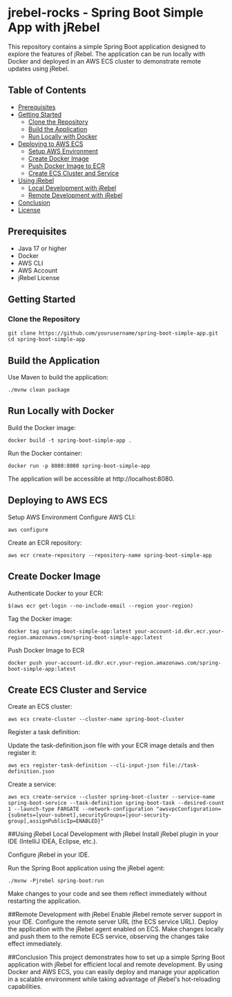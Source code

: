 # jrebel-rocks - Spring Boot Simple App with jRebel

This repository contains a simple Spring Boot application designed to explore the features of jRebel. The application can be run locally with Docker and deployed in an AWS ECS cluster to demonstrate remote updates using jRebel.

## Table of Contents

- [Prerequisites](#prerequisites)
- [Getting Started](#getting-started)
  - [Clone the Repository](#clone-the-repository)
  - [Build the Application](#build-the-application)
  - [Run Locally with Docker](#run-locally-with-docker)
- [Deploying to AWS ECS](#deploying-to-aws-ecs)
  - [Setup AWS Environment](#setup-aws-environment)
  - [Create Docker Image](#create-docker-image)
  - [Push Docker Image to ECR](#push-docker-image-to-ecr)
  - [Create ECS Cluster and Service](#create-ecs-cluster-and-service)
- [Using jRebel](#using-jrebel)
  - [Local Development with jRebel](#local-development-with-jrebel)
  - [Remote Development with jRebel](#remote-development-with-jrebel)
- [Conclusion](#conclusion)
- [License](#license)

## Prerequisites

- Java 17 or higher
- Docker
- AWS CLI
- AWS Account
- jRebel License

## Getting Started

### Clone the Repository

```
git clone https://github.com/yourusername/spring-boot-simple-app.git
cd spring-boot-simple-app
```

## Build the Application

Use Maven to build the application:

```
./mvnw clean package
```

## Run Locally with Docker
Build the Docker image:

```
docker build -t spring-boot-simple-app .
```

Run the Docker container:

```
docker run -p 8080:8080 spring-boot-simple-app
```

The application will be accessible at http://localhost:8080.

## Deploying to AWS ECS
Setup AWS Environment
Configure AWS CLI:

```
aws configure
```

Create an ECR repository:

```
aws ecr create-repository --repository-name spring-boot-simple-app
```

## Create Docker Image
Authenticate Docker to your ECR:

```
$(aws ecr get-login --no-include-email --region your-region)
```

Tag the Docker image:

```
docker tag spring-boot-simple-app:latest your-account-id.dkr.ecr.your-region.amazonaws.com/spring-boot-simple-app:latest
```

Push Docker Image to ECR

```
docker push your-account-id.dkr.ecr.your-region.amazonaws.com/spring-boot-simple-app:latest
```

## Create ECS Cluster and Service
Create an ECS cluster:

```
aws ecs create-cluster --cluster-name spring-boot-cluster
```

Register a task definition:

Update the task-definition.json file with your ECR image details and then register it:

```
aws ecs register-task-definition --cli-input-json file://task-definition.json
```

Create a service:

```
aws ecs create-service --cluster spring-boot-cluster --service-name spring-boot-service --task-definition spring-boot-task --desired-count 1 --launch-type FARGATE --network-configuration "awsvpcConfiguration={subnets=[your-subnet],securityGroups=[your-security-group],assignPublicIp=ENABLED}"
```

##Using jRebel
Local Development with jRebel
Install jRebel plugin in your IDE (IntelliJ IDEA, Eclipse, etc.).

Configure jRebel in your IDE.

Run the Spring Boot application using the jRebel agent:

```
./mvnw -Pjrebel spring-boot:run
```

Make changes to your code and see them reflect immediately without restarting the application.

##Remote Development with jRebel
Enable jRebel remote server support in your IDE.
Configure the remote server URL (the ECS service URL).
Deploy the application with the jRebel agent enabled on ECS.
Make changes locally and push them to the remote ECS service, observing the changes take effect immediately.

##Conclusion
This project demonstrates how to set up a simple Spring Boot application with jRebel for efficient local and remote development. 
By using Docker and AWS ECS, you can easily deploy and manage your application in a scalable environment while taking advantage of jRebel's hot-reloading capabilities.

